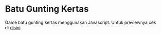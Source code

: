 # Batu Gunting Kertas

Game batu gunting kertas menggunakan Javascript. Untuk previewnya cek di [disini](https://wootanaan.github.io/batu_gunting_kertasJS/)
